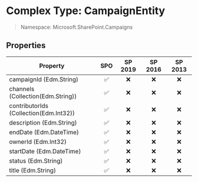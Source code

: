 # Complex Type: CampaignEntity

> Namespace: Microsoft.SharePoint.Campaigns

## Properties

Property | SPO | SP 2019 | SP 2016 | SP 2013
----------|:---:|:-------:|:-------:|:-------:
campaignId (Edm.String) | ✅ | ❌ | ❌ | ❌
channels (Collection(Edm.String)) | ✅ | ❌ | ❌ | ❌
contributorIds (Collection(Edm.Int32)) | ✅ | ❌ | ❌ | ❌
description (Edm.String) | ✅ | ❌ | ❌ | ❌
endDate (Edm.DateTime) | ✅ | ❌ | ❌ | ❌
ownerId (Edm.Int32) | ✅ | ❌ | ❌ | ❌
startDate (Edm.DateTime) | ✅ | ❌ | ❌ | ❌
status (Edm.String) | ✅ | ❌ | ❌ | ❌
title (Edm.String) | ✅ | ❌ | ❌ | ❌